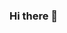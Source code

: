 ### Hi there 👋

<!--
**Moopz-Dev/Moopz-Dev** is a ✨ _special_ ✨ repository because its `README.md` (this file) appears on your GitHub profile.

Here are some ideas to get you started:

- 🔭 I’m currently working on ... becoming a better  programmer.
- 🌱 I’m currently learning ...NextJS, Solidity, OOP and Dart.
- 👯 I’m looking to collaborate on ... fun projects related on my learning topics.
- 🤔 I’m looking for help with ... discipline and more motivation.
- 💬 Ask me about ... anything, really.
- 📫 How to reach me: ... through my email : pongzthor@gmail.com
- 😄 Pronouns: ... Introverted, Inituitive, Thinking, Judging, and Assertive. 
- ⚡ Fun fact: ... do you know that the number of people living or dead who are older than you cannot increase?
-->
